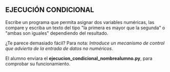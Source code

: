 ## EJECUCIÓN CONDICIONAL

Escribe un programa que permita asignar dos variables numéricas, las compare y escriba un texto del tipo "la primera es mayor que la segunda" o "ambas son iguales" dependiendo del resultado.

¿Te parece demasiado fácil? Para nota: *Introduce un mecanismo de control que advierta de la entrada de datos no numéricos*.

El alumno enviara el **ejecucion_condicional_nombrealumno.py**, para comprobar su funcionamiento.


